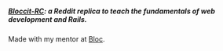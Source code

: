 ##### [Bloccit-RC](https://bloccit-rc.herokuapp.com/): a Reddit replica to teach the fundamentals of web development and Rails. 

Made with my mentor at [Bloc](http://bloc.io).